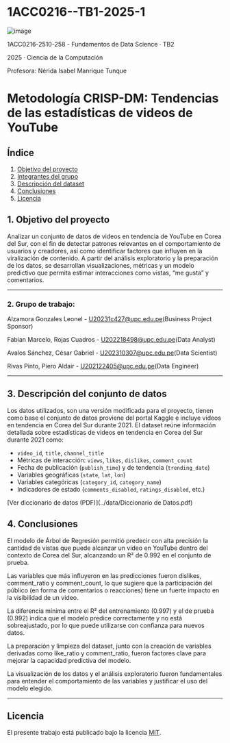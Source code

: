# 1ACC0216--TB1-2025-1

![image](https://github.com/user-attachments/assets/61a731be-baf1-42a2-87e1-b8e63343da40)


1ACC0216-2510-258 - Fundamentos de Data Science · TB2

2025 · Ciencia de la Computación

Profesora: Nérida Isabel Manrique Tunque


# Metodología CRISP-DM: Tendencias de las estadísticas de videos de YouTube
## Índice
1. [Objetivo del proyecto](#objetivo-del-proyecto)
2. [Integrantes del grupo](#grupo-de-trabajo)
3. [Descripción del dataset](#3-descripción-del-conjunto-de-datos)
4. [Conclusiones](#4-conclusiones-clave)  
5. [Licencia](#licencia)

## 1. Objetivo del proyecto

Analizar un conjunto de datos de videos en tendencia de YouTube en Corea del Sur, con el fin de detectar patrones relevantes en el comportamiento de usuarios y creadores, así como identificar factores que influyen en la viralización de contenido. A partir del análisis exploratorio y la preparación de los datos, se desarrollan visualizaciones, métricas y un modelo predictivo que permita estimar interacciones como vistas, “me gusta” y comentarios.


---
### 2. Grupo de trabajo:

Alzamora Gonzales Leonel         -     U20231c427@upc.edu.pe(Business Project Sponsor)

Fabian Marcelo, Rojas Cuadros    -     U202218498@upc.edu.pe(Data Analyst)

Avalos Sánchez, César Gabriel    -     U202310307@upc.edu.pe(Data Scientist)

Rivas Pinto, Piero Aldair        -     U202122405@upc.edu.pe(Data Engineer)

---
## 3. Descripción del conjunto de datos



Los datos utilizados, son una versión modificada para el proyecto, tienen como base el conjunto de datos proviene del portal Kaggle e incluye videos en tendencia en Corea del Sur durante 2021. El dataset reúne información detallada sobre estadísticas de videos en tendencia en Corea del Sur durante 2021 como:

- `video_id`, `title`, `channel_title`
- Métricas de interacción: `views`, `likes`, `dislikes`, `comment_count`
- Fecha de publicación (`publish_time`) y de tendencia (`trending_date`)
- Variables geográficas (`state`, `lat`, `lon`)
- Variables categóricas (`category_id`, `category_name`)
- Indicadores de estado (`comments_disabled`, `ratings_disabled`, etc.)

[Ver diccionario de datos (PDF)](../data/Diccionario de Datos.pdf)

## 4. Conclusiones

El modelo de Árbol de Regresión permitió predecir con alta precisión la cantidad de vistas que puede alcanzar un video en YouTube dentro del contexto de Corea del Sur, alcanzando un R² de 0.992 en el conjunto de prueba.

Las variables que más influyeron en las predicciones fueron dislikes, comment_ratio y comment_count, lo que sugiere que la participación del público (en forma de comentarios o reacciones) tiene un fuerte impacto en la visibilidad de un video.

La diferencia mínima entre el R² del entrenamiento (0.997) y el de prueba (0.992) indica que el modelo predice correctamente y no está sobreajustado, por lo que puede utilizarse con confianza para nuevos datos.

La preparación y limpieza del dataset, junto con la creación de variables derivadas como like_ratio y comment_ratio, fueron factores clave para mejorar la capacidad predictiva del modelo.

La visualización de los datos y el análisis exploratorio fueron fundamentales para entender el comportamiento de las variables y justificar el uso del modelo elegido.


---

## Licencia

El presente trabajo está publicado bajo la licencia [MIT](LICENSE).
